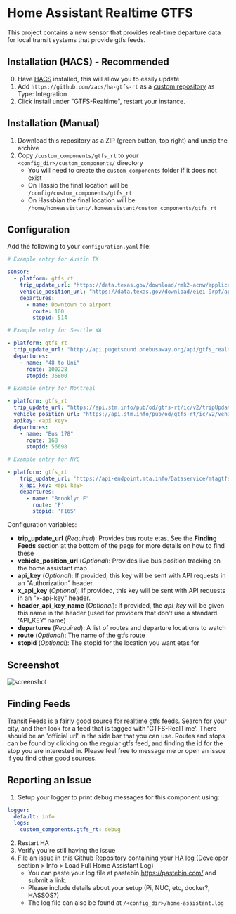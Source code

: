# Home Assistant Realtime GTFS

This project contains a new sensor that provides real-time departure data for
local transit systems that provide gtfs feeds.

## Installation (HACS) - Recommended

0. Have [HACS](https://custom-components.github.io/hacs/installation/manual/) installed, this will allow you to easily update
1. Add `https://github.com/zacs/ha-gtfs-rt` as a [custom repository](https://custom-components.github.io/hacs/usage/settings/#add-custom-repositories) as Type: Integration
2. Click install under "GTFS-Realtime", restart your instance.

## Installation (Manual)

1. Download this repository as a ZIP (green button, top right) and unzip the archive
2. Copy `/custom_components/gtfs_rt` to your `<config_dir>/custom_components/` directory
   - You will need to create the `custom_components` folder if it does not exist
   - On Hassio the final location will be `/config/custom_components/gtfs_rt`
   - On Hassbian the final location will be `/home/homeassistant/.homeassistant/custom_components/gtfs_rt`

## Configuration

Add the following to your `configuration.yaml` file:

```yaml
# Example entry for Austin TX

sensor:
  - platform: gtfs_rt
    trip_update_url: "https://data.texas.gov/download/rmk2-acnw/application%2foctet-stream"
    vehicle_position_url: "https://data.texas.gov/download/eiei-9rpf/application%2Foctet-stream"
    departures:
      - name: Downtown to airport
        route: 100
        stopid: 514
```

```yaml
# Example entry for Seattle WA

- platform: gtfs_rt
  trip_update_url: "http://api.pugetsound.onebusaway.org/api/gtfs_realtime/trip-updates-for-agency/1.pb?key=TEST"
  departures:
    - name: "48 to Uni"
      route: 100228
      stopid: 36800
```

```yaml
# Example entry for Montreal

- platform: gtfs_rt
  trip_update_url: "https://api.stm.info/pub/od/gtfs-rt/ic/v2/tripUpdates"
  vehicle_position_url: "https://api.stm.info/pub/od/gtfs-rt/ic/v2/vehiclePositions"
  apikey: <api key>
  departures:
    - name: "Bus 178"
      route: 168
      stopid: 56698
```

```yaml
# Example entry for NYC

- platform: gtfs_rt
    trip_update_url: 'https://api-endpoint.mta.info/Dataservice/mtagtfsfeeds/nyct%2Fgtfs-bdfm'
    x_api_key: <api key>
    departures:
      - name: "Brooklyn F"
        route: 'F'
        stopid: 'F16S'
```

Configuration variables:

- **trip_update_url** (_Required_): Provides bus route etas. See the **Finding Feeds** section at the bottom of the page for more details on how to find these
- **vehicle_position_url** (_Optional_): Provides live bus position tracking on the home assistant map
- **api_key** (_Optional_): If provided, this key will be sent with API
  requests in an "Authorization" header.
- **x_api_key** (_Optional_): If provided, this key will be sent with API
  requests in an "x-api-key" header.
- **header_api_key_name** (_Optional_): If provided, the _api_key_ will be given this name in the header (used for providers that don't use a standard 'API_KEY' name)
- **departures** (_Required_): A list of routes and departure locations to watch
- **route** (_Optional_): The name of the gtfs route
- **stopid** (_Optional_): The stopid for the location you want etas for

## Screenshot

![screenshot](https://i.imgur.com/VMcX9aG.png)

## Finding Feeds

[Transit Feeds](https://transitfeeds.com) is a fairly good source for realtime
gtfs feeds. Search for your city, and then look for a feed that is tagged with
'GTFS-RealTime'. There should be an 'official url' in the side bar that you can
use. Routes and stops can be found by clicking on the regular gtfs feed, and
finding the id for the stop you are interested in. Please feel free to message
me or open an issue if you find other good sources.

## Reporting an Issue

1. Setup your logger to print debug messages for this component using:

```yaml
logger:
  default: info
  logs:
    custom_components.gtfs_rt: debug
```

2. Restart HA
3. Verify you're still having the issue
4. File an issue in this Github Repository containing your HA log (Developer section > Info > Load Full Home Assistant Log)
   - You can paste your log file at pastebin https://pastebin.com/ and submit a link.
   - Please include details about your setup (Pi, NUC, etc, docker?, HASSOS?)
   - The log file can also be found at `/<config_dir>/home-assistant.log`

